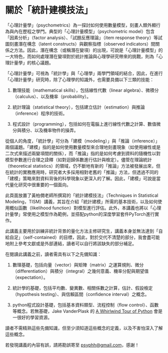 關於「統計建模技法」
============================


「心理計量學」（psychometrics）為一探討如何使用數量模型，刻畫人類外顯行為與內在歷程之學門。典型的「心理計量模型」（psychometric model）包含「因素分析」（factor analysis）、「試題反應理論」（item response theory）等試圖刻畫潛在構念（latent constructs）與觀察指標（observed indicators）間關係之方法。因此，潛在構念（或稱潛在變項）的出現，可說是「心理計量模型」的一大特色，而如何處理潛在變項對於統計推論與心理學研究帶來的挑戰，則為「心理計量學」的核心議題。

「心理計量學」可視為「統計學」與「心理學」兩學門領域的結合，因此，在進行「心理計量學」研究時，除了心理學的知識外，也需要具備以下三類的技能：

1. 數理技能（mathematical skills），包括線性代數（linear algebra）、微積分（calculus）、以及機率（probability）。

2. 統計理論（statistical theory），包括建立估計（estimation）與推論（inference）程序的技術。

3. 程式設計（programming），包括如何在電腦上進行線性代數之計算、數值微分與積分、以及機率物件的操弄。

從個人的角度，「統計學」可分為「建模（modeling）」與「推論（inference）」兩個議題。「建模」指的是如何使用數量模型來合理地刻畫現象（如使用線性或是二次式來描述兩變項間的關係），而「推論」指的是如何考慮到資料的隨機性以對模型參數進行合理之詮釋（如對迴歸係數進行估計與檢定）。儘管在理論統計（theoretical statistics）的領域，仍不斷地有新的「推論」方法被發展出來，但在統計的實務應用時，研究者大多採用相對老舊的「推論」方法，但透過不同的「建模」策略來對資料背後的科學現象以更深入的了解。因此，「建模」可說是當代量化研究中很重要的一個面向。

此頁面放置了黃柏僩老師所撰寫的「統計建模技法」（Techniques in Statistical Modeling，TISM）講義，其旨在介紹「統計建模」所需的基本技術，以及如何使用概似函數（likelihood function）對模型進行評估。此外，本講義也將以「心理計量學」常使用之模型作為範例，並搭配python的深度學習套件PyTorch進行實作。

此講義主要用於訓練非統計背景的量化方法主修研究生，講義本身並無法達到「自給自足」（self-contained）的目標，因此，對於交代不清楚的部分，我會盡可能地附上參考文獻或是外部連結，讀者可以自行將該缺失的部分補足。

在閱讀此講義之前，讀者需具有以下之先備知識：

1. 數理基礎，包括向量（vector）與矩陣（matrix）之運算規則、微分（differentiation）與積分（integral）之幾何意義、機率分配與期望值（expectation）。

2. 統計學的基礎，包括平均數、變異數、相關係數之計算，估計、假設檢定（hypothesis testing）、與信賴區間（confidence interval）之概念。

3. python程式設計基礎，包括基本資料類型、流程控制（flow control）、函數等概念。若無基礎，Jake VanderPlask 的 [A Whirlwind Tour of Python](https://jakevdp.github.io/WhirlwindTourOfPython) 會是一很好的學習資源。

讀者不需精熟這些先備知識，但至少須知道這些概念的定義，以及不害怕深入了解這些概念。

若發現講義的內容有誤，請將勘誤寄至 psyphh@gmail.com，感謝！
